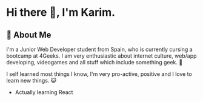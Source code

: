 # Hi there 👋, I'm Karim.

## 🚀 About Me

I'm a Junior Web Developer student from Spain, who is currently cursing a bootcamp at 4Geeks.
I am very enthusiastic about internet culture, web/app developing, videogames and all stuff which include something geek. 👾

I self learned most things I know, I'm very pro-active, positive and I love to learn new things. 😺

* Actually learning React
